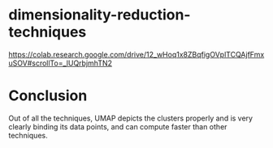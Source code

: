 # dimensionality-reduction-techniques
https://colab.research.google.com/drive/12_wHoq1x8ZBqfigOVplTCQAjfFmxuSOV#scrollTo=_lUQrbjmhTN2

# Conclusion

Out of all the techniques, UMAP depicts the clusters properly and is very clearly binding its data points, and can compute faster than other techniques.
